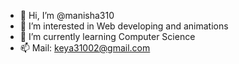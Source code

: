 - 👋 Hi, I’m @manisha310
- 👀 I’m interested in Web developing and animations
- 🌱 I’m currently learning Computer Science
- 📫 Mail: keya31002@gmail.com

<!---
manisha310/manisha310 is a ✨ special ✨ repository because its `README.md` (this file) appears on your GitHub profile.
You can click the Preview link to take a look at your changes.
--->
